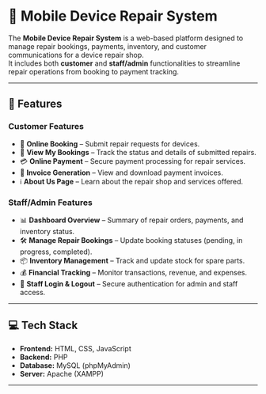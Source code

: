 # 📱 Mobile Device Repair System

The **Mobile Device Repair System** is a web-based platform designed to manage repair bookings, payments, inventory, and customer communications for a device repair shop.  
It includes both **customer** and **staff/admin** functionalities to streamline repair operations from booking to payment tracking.

---

## 📌 Features

### **Customer Features**
- 📝 **Online Booking** – Submit repair requests for devices.  
- 📅 **View My Bookings** – Track the status and details of submitted repairs.  
- 💳 **Online Payment** – Secure payment processing for repair services.  
- 🧾 **Invoice Generation** – View and download payment invoices.  
- ℹ️ **About Us Page** – Learn about the repair shop and services offered.

### **Staff/Admin Features**
- 📊 **Dashboard Overview** – Summary of repair orders, payments, and inventory status.  
- 🛠 **Manage Repair Bookings** – Update booking statuses (pending, in progress, completed).  
- 📦 **Inventory Management** – Track and update stock for spare parts.  
- 💰 **Financial Tracking** – Monitor transactions, revenue, and expenses.  
- 🔐 **Staff Login & Logout** – Secure authentication for admin and staff access.

---

## 💻 Tech Stack
- **Frontend:** HTML, CSS, JavaScript
- **Backend:** PHP  
- **Database:** MySQL (phpMyAdmin)  
- **Server:** Apache (XAMPP)

---
